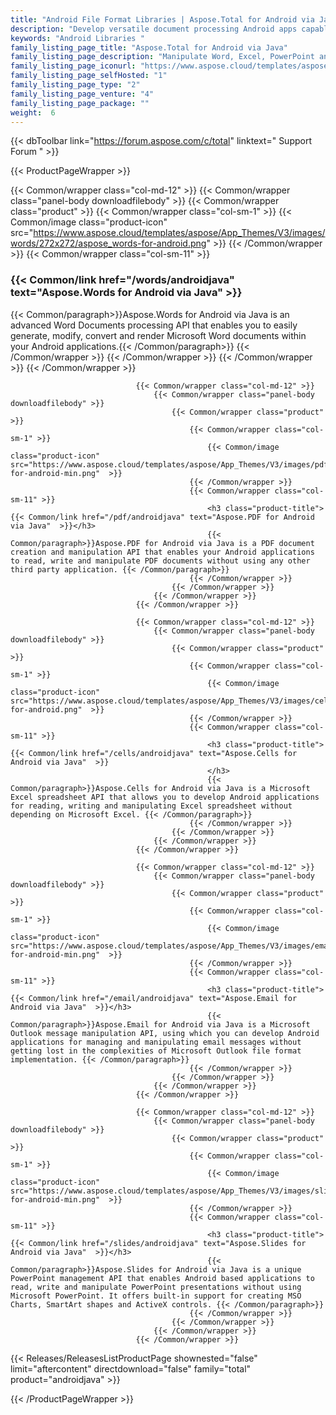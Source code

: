 ```yaml
---
title: "Android File Format Libraries | Aspose.Total for Android via Java"
description: "Develop versatile document processing Android apps capable of handling multiple formats. One can easily create, read, modify and inter-convert formats. "
keywords: "Android Libraries "
family_listing_page_title: "Aspose.Total for Android via Java"
family_listing_page_description: "Manipulate Word, Excel, PowerPoint and other formats in mobile apps. It works with Android OS 2.3 or later."
family_listing_page_iconurl: "https://www.aspose.cloud/templates/aspose/App_Themes/V3/images/total/272x272/aspose_total-for-android-min.png"
family_listing_page_selfHosted: "1"
family_listing_page_type: "2"
family_listing_page_venture: "4"
family_listing_page_package: ""
weight:  6
---
```


{{< dbToolbar link="https://forum.aspose.com/c/total" linktext=" Support Forum " >}}


{{< ProductPageWrapper >}}

<!-- ReleasesListProductPage-->
  <!--  {{< Releases/ReleasesListProductPage shownested="false"  limit="beforecontent" directdownload="false" family="total" product="androidjava" >}} -->
<!-- /ReleasesListProductPage-->

<!-- ProductPageContent-->
 {{< Common/wrapper class="col-md-12" >}}
                                    {{< Common/wrapper class="panel-body downloadfilebody" >}}
                                        {{< Common/wrapper class="product" >}}
                                            {{< Common/wrapper class="col-sm-1" >}}
                                                {{< Common/image class="product-icon" src="https://www.aspose.cloud/templates/aspose/App_Themes/V3/images/words/272x272/aspose_words-for-android.png"  >}}
                                            {{< /Common/wrapper >}}
                                            {{< Common/wrapper class="col-sm-11" >}}
                                                <h3 class="product-title">{{< Common/link href="/words/androidjava" text="Aspose.Words for Android via Java"  >}}
                                                </h3>
                                                {{< Common/paragraph>}}Aspose.Words for Android via Java is an advanced Word Documents processing API that enables you to easily generate, modify, convert and render Microsoft Word documents within your Android applications.{{< /Common/paragraph>}}
                                            {{< /Common/wrapper >}}
                                        {{< /Common/wrapper >}}
                                    {{< /Common/wrapper >}}
                                {{< /Common/wrapper >}}
								
								{{< Common/wrapper class="col-md-12" >}}
                                    {{< Common/wrapper class="panel-body downloadfilebody" >}}
                                        {{< Common/wrapper class="product" >}}
                                            {{< Common/wrapper class="col-sm-1" >}}
                                                {{< Common/image class="product-icon" src="https://www.aspose.cloud/templates/aspose/App_Themes/V3/images/pdf/272x272/aspose_pdf-for-android-min.png"  >}}
                                            {{< /Common/wrapper >}}
                                            {{< Common/wrapper class="col-sm-11" >}}
                                                <h3 class="product-title">{{< Common/link href="/pdf/androidjava" text="Aspose.PDF for Android via Java"  >}}</h3>
                                                {{< Common/paragraph>}}Aspose.PDF for Android via Java is a PDF document creation and manipulation API that enables your Android applications to read, write and manipulate PDF documents without using any other third party application. {{< /Common/paragraph>}}
                                            {{< /Common/wrapper >}}
                                        {{< /Common/wrapper >}}
                                    {{< /Common/wrapper >}}
                                {{< /Common/wrapper >}}

                                {{< Common/wrapper class="col-md-12" >}}
                                    {{< Common/wrapper class="panel-body downloadfilebody" >}}
                                        {{< Common/wrapper class="product" >}}
                                            {{< Common/wrapper class="col-sm-1" >}}
                                                {{< Common/image class="product-icon" src="https://www.aspose.cloud/templates/aspose/App_Themes/V3/images/cells/272x272/aspose_cells-for-android.png"  >}}
                                            {{< /Common/wrapper >}}
                                            {{< Common/wrapper class="col-sm-11" >}}
                                                <h3 class="product-title">{{< Common/link href="/cells/androidjava" text="Aspose.Cells for Android via Java"  >}}
                                                </h3>
                                                {{< Common/paragraph>}}Aspose.Cells for Android via Java is a Microsoft Excel spreadsheet API that allows you to develop Android applications for reading, writing and manipulating Excel spreadsheet without depending on Microsoft Excel. {{< /Common/paragraph>}}
                                            {{< /Common/wrapper >}}
                                        {{< /Common/wrapper >}}
                                    {{< /Common/wrapper >}}
                                {{< /Common/wrapper >}}
								
								{{< Common/wrapper class="col-md-12" >}}
                                    {{< Common/wrapper class="panel-body downloadfilebody" >}}
                                        {{< Common/wrapper class="product" >}}
                                            {{< Common/wrapper class="col-sm-1" >}}
                                                {{< Common/image class="product-icon" src="https://www.aspose.cloud/templates/aspose/App_Themes/V3/images/email/272x272/aspose_email-for-android-min.png"  >}}
                                            {{< /Common/wrapper >}}
                                            {{< Common/wrapper class="col-sm-11" >}}
                                                <h3 class="product-title">{{< Common/link href="/email/androidjava" text="Aspose.Email for Android via Java"  >}}</h3>
                                                {{< Common/paragraph>}}Aspose.Email for Android via Java is a Microsoft Outlook message manipulation API, using which you can develop Android applications for managing and manipulating email messages without getting lost in the complexities of Microsoft Outlook file format implementation. {{< /Common/paragraph>}}
                                            {{< /Common/wrapper >}}
                                        {{< /Common/wrapper >}}
                                    {{< /Common/wrapper >}}
                                {{< /Common/wrapper >}}

                                {{< Common/wrapper class="col-md-12" >}}
                                    {{< Common/wrapper class="panel-body downloadfilebody" >}}
                                        {{< Common/wrapper class="product" >}}
                                            {{< Common/wrapper class="col-sm-1" >}}
                                                {{< Common/image class="product-icon" src="https://www.aspose.cloud/templates/aspose/App_Themes/V3/images/slides/272x272/aspose_slides-for-android-min.png"  >}}
                                            {{< /Common/wrapper >}}
                                            {{< Common/wrapper class="col-sm-11" >}}
                                                <h3 class="product-title">{{< Common/link href="/slides/androidjava" text="Aspose.Slides for Android via Java"  >}}</h3>
                                                {{< Common/paragraph>}}Aspose.Slides for Android via Java is a unique PowerPoint management API that enables Android based applications to read, write and manipulate PowerPoint presentations without using Microsoft PowerPoint. It offers built-in support for creating MSO Charts, SmartArt shapes and ActiveX controls. {{< /Common/paragraph>}}
                                            {{< /Common/wrapper >}}
                                        {{< /Common/wrapper >}}
                                    {{< /Common/wrapper >}}
                                {{< /Common/wrapper >}}

                               

<!-- /ProductPageContent-->



<!-- ReleasesListProductPage-->
   {{< Releases/ReleasesListProductPage shownested="false"  limit="aftercontent" directdownload="false" family="total" product="androidjava" >}}
<!-- /ReleasesListProductPage-->

{{< /ProductPageWrapper >}}

